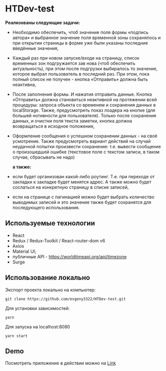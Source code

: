 # HTDev-test

**Реализованы следующие задачи:**

- Необходимо обеспечить, чтоб значение поля формы «подпись автора» и выбранное значение
  поля временной зоны сохранялось и при открытии страницы в форме уже были указаны
  последние введённые значения,

- Каждый раз при новом запуске/входе на страницу, список временных зон подгружается зав
  нова (чтоб обеспечить актуальность), при этом после подгрузки выбиралось то значение,
  которое выбрал пользователь в последний раз. При этом, пока полный список не получен -
  кнопка «Отправить» должна быть неактивна,

- После заполнения формы. И нажатия отправить данные. Кнопка «Отправить» должна
  становиться неактивной на протяжении всей процедуры: запроса объекта со временем и
  сохранения данных в localStorage. Также, предусмотреть показ лоадера на кнопке (для
  большей нотивности для пользователя). Только после сохранения данных, и очистки поля
  текста заметки, кнопка должна возвращаться в исходное положение,

- Оформление сообщения о успешном сохранении данных - на своё усмотрение. Также
  предусмотреть вариант действий на случай неудачной попытки произвести сохранение: т.е.
  вывести сообщение о произошедшей ошибке (текстовое поле с текстом записи, в таком
  случае, сбрасывать не надо)<br>

  **а также:**

- если будет организован какой-либо роутинг. Т.е. при переходе от закладки к закладке
  будет менятся адрес. А также можно будет сослаться на конкретную страницу в
  списке записей,

- если на странице с пагинацией можно будет выбрать количество выводимых записей и
  это значение также будет сохранятся для последующего использования.

## Используемые технологии
- React
- Redux / Redux-Toolkit / React-router-dom v6
- Axios
- Material UI;
- публичные API - https://worldtimeapi.org/api/timezone
- Surge

## Использование локально

Экспорт проекта локально на компьютер:

```
git clone https://github.com/evgeny3322/HTDev-test.git
```

Для установки зависимостей:

```
yarn
```

Для запуска на localhost:8080

```
yarn start
```

## Demo

Посмотреть приложение в действии можно на [Link](https://puny-desk.surge.sh/)